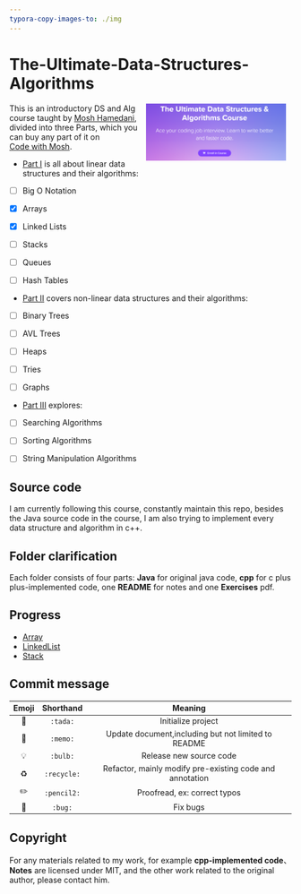 ```yaml
---
typora-copy-images-to: ./img
---
```


# The-Ultimate-Data-Structures-Algorithms

[<img src="img/image-20230319200954267.png" align=right hspace=10 width=250>](https://algs4.cs.princeton.edu/)

This is an introductory DS and Alg course taught by <a href="https://github.com/mosh-hamedani">Mosh Hamedani</a>, divided into three Parts, which you can buy any part of it on <a href="https://codewithmosh.com/p/data-structures-algorithms">Code with Mosh</a>.



- [Part I](https://codewithmosh.com/p/data-structures-algorithms-part1) is all about linear data structures and their algorithms:

- [ ] Big O Notation

- [x] Arrays

- [x] Linked Lists

- [ ] Stacks

- [ ] Queues

- [ ] Hash Tables



- [Part II](https://codewithmosh.com/p/data-structures-algorithms-part-2) covers non-linear data structures and their algorithms:

- [ ] Binary Trees

- [ ] AVL Trees

- [ ] Heaps

- [ ] Tries

- [ ] Graphs



- [Part III](https://codewithmosh.com/p/data-structures-algorithms-part-3) explores:

- [ ] Searching Algorithms

- [ ] Sorting Algorithms

- [ ] String Manipulation Algorithms



## Source code

I am currently following this course, constantly maintain this repo, besides the Java source code in the course, I am also trying to implement every data structure and algorithm in c++.



## Folder clarification

Each folder consists of four parts: **Java** for original java code, **cpp** for c plus plus-implemented code, one **README** for notes and one **Exercises** pdf.



## Progress

- <a href="https://github.com/ascendho/The-Ultimate-Data-Structures-Algorithms/tree/master/Array">Array</a>
- <a href="https://github.com/ascendho/The-Ultimate-Data-Structures-Algorithms/tree/master/Linked%20List">LinkedList</a>
- <a href="https://github.com/ascendho/The-Ultimate-Data-Structures-Algorithms/tree/master/Stack">Stack</a>



## Commit message

|   Emoji   |  Shorthand  |                         Meaning                          |
| :-------: | :---------: | :------------------------------------------------------: |
|  :tada:   |  `:tada:`   |                    Initialize project                    |
|  :memo:   |  `:memo:`   |   Update document,including but not limited to README    |
|  :bulb:   |  `:bulb:`   |                 Release new source code                  |
| :recycle: | `:recycle:` | Refactor, mainly modify pre-existing code and annotation |
| :pencil2: | `:pencil2:` |               Proofread, ex: correct typos               |
|   :bug:   |   `:bug:`   |                         Fix bugs                         |



## Copyright

For any materials related to my work, for example **cpp-implemented code**、**Notes** are licensed under MIT, and the other work related to the original author, please contact him.
